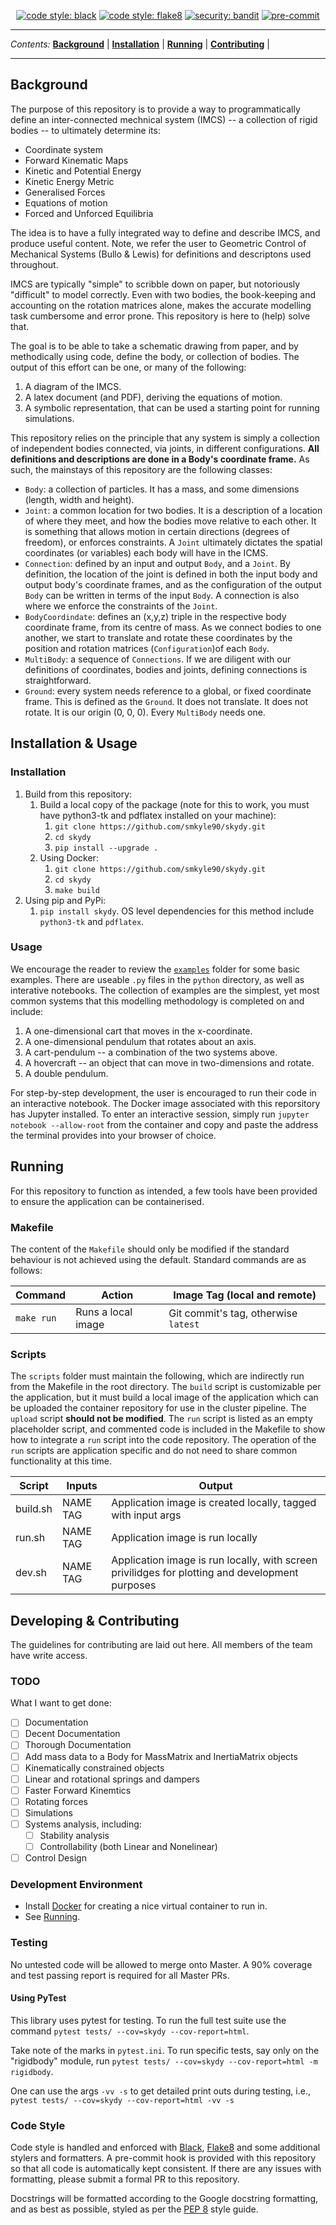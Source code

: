 <p align="center">
<a href="https://github.com/psf/black"><img alt="code style: black" src="https://img.shields.io/badge/code%20style-black-000000.svg"></a>
<a href="https://gitlab.com/PyCQA/flake8"><img alt="code style: flake8" src="https://img.shields.io/badge/code%20style-pep8-orange.svg"></a>
<a href="https://github.com/PyCQA/bandit"><img alt="security: bandit" src="https://img.shields.io/badge/security-bandit-yellow.svg"></a>
<a href="https://github.com/pre-commit/pre-commit"><img src="https://img.shields.io/badge/pre--commit-enabled-brightgreen?logo=pre-commit&logoColor=white" alt="pre-commit" style="max-width:100%;"></a>
</p>

---

_Contents:_
**[Background](#background)** |
**[Installation](#installation)** |
**[Running](#running)** |
**[Contributing](#contributing)** |

---

## Background

The purpose of this repository is to provide a way to programmatically define an
inter-connected mechnical system (IMCS) -- a collection of rigid bodies -- to ultimately determine its:
- Coordinate system
- Forward Kinematic Maps
- Kinetic and Potential Energy
- Kinetic Energy Metric
- Generalised Forces
- Equations of motion
- Forced and Unforced Equilibria

The idea is to have a fully integrated way to define and describe IMCS, and produce useful content. Note, we refer the user to Geometric Control of Mechanical Systems (Bullo & Lewis) for definitions and descriptons used throughout.

IMCS are typically "simple" to scribble down on paper, but notoriously "difficult" to model correctly. Even with two bodies, the book-keeping and accounting on the rotation matrices alone, makes the accurate modelling task cumbersome and error prone. This repository is here to (help) solve that.

The goal is to be able to take a schematic drawing from paper, and by methodically using code,
define the body, or collection of bodies. The output of this effort can be one, or many of the following:
1. A diagram of the IMCS.
2. A latex document (and PDF), deriving the equations of motion.
3. A symbolic representation, that can be used a starting point for running simulations.

This repository relies on the principle that any system is simply a collection of independent bodies connected, via joints, in different configurations. **All definitions and descriptions are done in a Body's coordinate frame.** As such, the mainstays of this repository are the following classes:
- `Body`: a collection of particles. It has a mass, and some dimensions (length, width and height).
- `Joint`: a common location for two bodies. It is a description of a location of where they meet, and how the bodies move relative to each other. It is something that allows motion in certain directions (degrees of freedom), or enforces constraints. A `Joint` ultimately dictates the spatial coordinates (or variables) each body will have in the ICMS.
- `Connection`: defined by an input and output `Body`, and a `Joint`. By definition, the location of the joint is defined in both the input body and output body's coordinate frames, and as the configuration of the output `Body` can be written in terms of the input `Body`. A connection is also where we enforce the constraints of the `Joint`.
- `BodyCoordindate`: defines an (x,y,z) triple in the respective body coordinate frame, from its centre of mass. As we connect bodies to one another, we start to translate and rotate these coordinates by the position and rotation matrices (`Configuration`)of each `Body`.
- `MultiBody`: a sequence of `Connections`. If we are diligent with our definitions of coordinates, bodies and joints, defining connections is straightforward.
- `Ground`: every system needs reference to a global, or fixed coordinate frame. This is defined as the `Ground`. It does not translate. It does not rotate. It is our origin (0, 0, 0). Every `MultiBody` needs one.

## Installation & Usage

### Installation

1. Build from this repository:
    1. Build a local copy of the package (note for this to work, you must have python3-tk and pdflatex installed on your machine):
        1. `git clone https://github.com/smkyle90/skydy.git`
        2. `cd skydy`
        3. `pip install --upgrade .`
    2. Using Docker:
        1. `git clone https://github.com/smkyle90/skydy.git`
        2. `cd skydy`
        3. `make build`
2. Using pip and PyPi:
    1. `pip install skydy`. OS level dependencies for this method include `python3-tk` and `pdflatex`.

### Usage

We encourage the reader to review the [`examples`](https://github.com/smkyle90/skydy/tree/main/examples) folder for some basic examples. There are useable `.py` files in the `python` directory, as well as interative notebooks. The collection of examples are the simplest, yet most common systems that this modelling methodology is completed on and include:
1. A one-dimensional cart that moves in the x-coordinate.
2. A one-dimensional pendulum that rotates about an axis.
3. A cart-pendulum -- a combination of the two systems above.
4. A hovercraft -- an object that can move in two-dimensions and rotate.
5. A double pendulum.

For step-by-step development, the user is encouraged to run their code in an interactive notebook. The Docker image associated with this reporsitory has Jupyter installed. To enter an interactive session, simply run `jupyter notebook --allow-root` from the container and copy and paste the address the terminal provides into your browser of choice.

## Running

For this repository to function as intended, a few tools have been provided to ensure the application can be containerised.

### Makefile

The content of the `Makefile` should only be modified if the standard behaviour is not achieved using the default. Standard commands are as follows:

| Command  | Action | Image Tag (local and remote)
----------------------|---|---
`make run` | Runs a local image | Git commit's tag, otherwise `latest`

### Scripts

The `scripts` folder must maintain the following, which are indirectly run from the Makefile in the root directory. The `build` script is customizable per the  application, but it must build a local image of the application which can be uploaded the container repository for use in the cluster pipeline. The `upload` script **should not be modified**. The `run` script is listed as an empty placeholder script, and commented code is included in the Makefile to show how to integrate a `run` script into the code repository. The operation of the `run` scripts are application specific and do not need to share common functionality at this time.

| Script   | Inputs |Output|
|----------|------ |---
| build.sh  | NAME TAG | Application image is created locally, tagged with input args |
| run.sh    | NAME TAG | Application image is run locally |
| dev.sh    | NAME TAG | Application image is run locally, with screen privilidges for plotting and development purposes |

## Developing & Contributing
The guidelines for contributing are laid out here. All members of the team have write access.

### TODO
What I want to get done:
- [ ] Documentation
- [ ] Decent Documentation
- [ ] Thorough Documentation
- [ ] Add mass data to a Body for MassMatrix and InertiaMatrix objects
- [ ] Kinematically constrained objects
- [ ] Linear and rotational springs and dampers
- [ ] Faster Forward Kinemtics
- [ ] Rotating forces
- [ ] Simulations
- [ ] Systems analysis, including:
    - [ ] Stability analysis
    - [ ] Controllability (both Linear and Nonelinear)
- [ ] Control Design

### Development Environment
- Install [Docker](https://docs.docker.com/install/linux/docker-ce/ubuntu/) for creating a nice virtual container to run in.
- See [Running](#Running).

### Testing
No untested code will be allowed to merge onto Master. A 90% coverage and test passing report is required for all Master PRs.

#### Using PyTest
This library uses pytest for testing. To run the full test suite use the command `pytest tests/ --cov=skydy --cov-report=html`.

Take note of the marks in `pytest.ini`. To run specific tests, say only on the "rigidbody" module, run `pytest tests/ --cov=skydy --cov-report=html -m rigidbody`.

One can use the args `-vv -s` to get detailed print outs during testing, i.e., `pytest tests/ --cov=skydy --cov-report=html -vv -s`

### Code Style
Code style is handled and enforced with [Black](https://github.com/psf/black), [Flake8](https://gitlab.com/pycqa/flake8) and some additional stylers and formatters. A pre-commit hook is provided with this repository so that all code is automatically kept consistent. If there are any issues with formatting, please submit a formal PR to this repository.

Docstrings will be formatted according to the Google docstring formatting, and as best as possible, styled as per the [PEP 8](https://www.python.org/dev/peps/pep-0008/) style guide.
